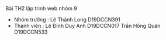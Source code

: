 Bài TH2 lập trình web nhóm 9
- Nhóm trưởng : Lê Thành Long     D19DCCN391
- Thành viên :  Lê Đình Duy Anh   D19DCCN017
                Trần Hồng Quân    D19DCCN533
